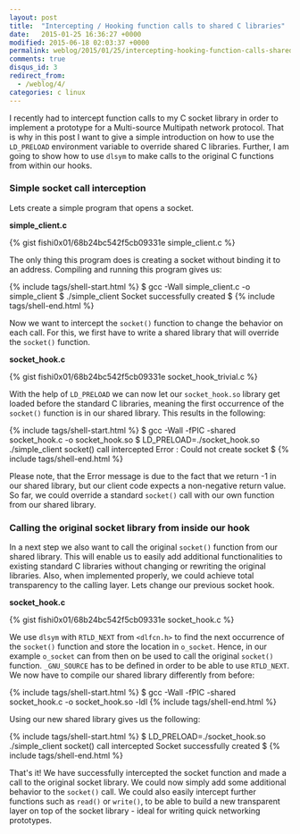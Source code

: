 ```yaml
---
layout: post
title:  "Intercepting / Hooking function calls to shared C libraries"
date:   2015-01-25 16:36:27 +0000
modified: 2015-06-18 02:03:37 +0000 
permalink: weblog/2015/01/25/intercepting-hooking-function-calls-shared-c-libraries/
comments: true
disqus_id: 3
redirect_from:
  - /weblog/4/
categories: c linux
---
```


I recently had to intercept function calls to my C socket library in order to implement a prototype for a Multi-source Multipath network protocol. 
That is why in this post I want to give a simple introduction on how to use the `LD_PRELOAD` environment variable to override shared C libraries. 
Further, I am going to show how to use `dlsym` to make calls to the original C functions from within our hooks.<!--more-->

### Simple socket call interception ###
Lets create a simple program that opens a socket.

**simple_client.c**

{% gist fishi0x01/68b24bc542f5cb09331e simple_client.c %}

The only thing this program does is creating a socket without binding it to an address. 
Compiling and running this program gives us:

{% include tags/shell-start.html %}
$ gcc -Wall simple_client.c -o simple_client
$ ./simple_client
Socket successfully created
$
{% include tags/shell-end.html %}

Now we want to intercept the `socket()` function to change the behavior on each call. 
For this, we first have to write a shared library that will override the `socket()` function. 

**socket_hook.c**

{% gist fishi0x01/68b24bc542f5cb09331e socket_hook_trivial.c %}

With the help of `LD_PRELOAD` we can now let our `socket_hook.so` library get loaded before the standard C libraries, meaning the first occurrence of the `socket()` function is in our shared library. 
This results in the following:

{% include tags/shell-start.html %}
$ gcc -Wall -fPIC -shared socket_hook.c -o socket_hook.so
$ LD_PRELOAD=./socket_hook.so ./simple_client 
socket() call intercepted
Error : Could not create socket
$
{% include tags/shell-end.html %}

Please note, that the Error message is due to the fact that we return -1 in our shared library, but our client code expects a non-negative return value. 
So far, we could override a standard `socket()` call with our own function from our shared library. 

### Calling the original socket library from inside our hook ###
In a next step we also want to call the original `socket()` function from our shared library. 
This will enable us to easily add additional functionalities to existing standard C libraries without changing or rewriting the original libraries. 
Also, when implemented properly, we could achieve total transparency to the calling layer. 
Lets change our previous socket hook.

**socket_hook.c**

{% gist fishi0x01/68b24bc542f5cb09331e socket_hook.c %}

We use `dlsym` with `RTLD_NEXT` from `<dlfcn.h>` to find the next occurrence of the `socket()` function and store the location in `o_socket`. 
Hence, in our example `o_socket` can from then on be used to call the original `socket()` function. 
`_GNU_SOURCE` has to be defined in order to be able to use `RTLD_NEXT`. 
We now have to compile our shared library differently from before:

{% include tags/shell-start.html %}
$ gcc -Wall -fPIC -shared socket_hook.c -o socket_hook.so -ldl
{% include tags/shell-end.html %}

Using our new shared library gives us the following:

{% include tags/shell-start.html %}
$ LD_PRELOAD=./socket_hook.so ./simple_client 
socket() call intercepted
Socket successfully created
$
{% include tags/shell-end.html %}

That's it! 
We have successfully intercepted the socket function and made a call to the original socket library. 
We could now simply add some additional behavior to the `socket()` call. 
We could also easily intercept further functions such as `read()` or `write()`, to be able to build a new transparent layer on top of the socket library - ideal for writing quick networking prototypes.
